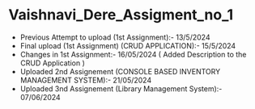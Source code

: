 # Vaishnavi_Dere_Assigment_no_1
<ul>
  <li>Previous Attempt to upload (1st Assignment):- 13/5/2024</li>
  <li>Final upload (1st Assignment) (CRUD APPLICATION):- 15/5/2024</li>
  <li>Changes in 1st Assignment:- 16/05/2024 ( Added Description to the CRUD Application )</li>
  <li>Uploaded 2nd Assignement (CONSOLE BASED INVENTORY MANAGEMENT SYSTEM):- 21/05/2024</li>
  <li>Uploaded 3nd Assignement (Library Management System):- 07/06/2024</li>
</ul>
